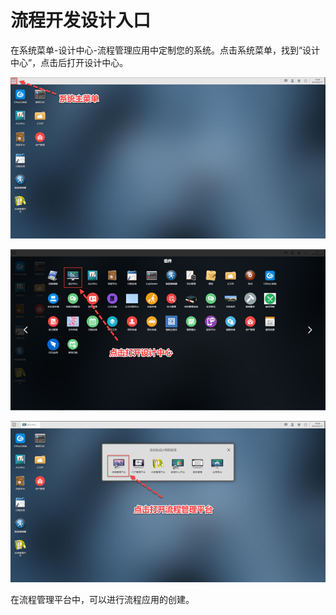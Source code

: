 # 流程开发设计入口

在系统菜单-设计中心-流程管理应用中定制您的系统。点击系统菜单，找到“设计中心”，点击后打开设计中心。

![](../.gitbook/assets/image%20%2815%29.png)

![](../.gitbook/assets/image%20%28109%29.png)

![](../.gitbook/assets/image%20%2813%29.png)



在流程管理平台中，可以进行流程应用的创建。

